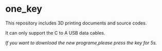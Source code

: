 # one_key
This repository includes 3D printing documents and source codes.

It can only support the C to A USB data cables.

_If you want to download the new programe,please press the key for 5s._
